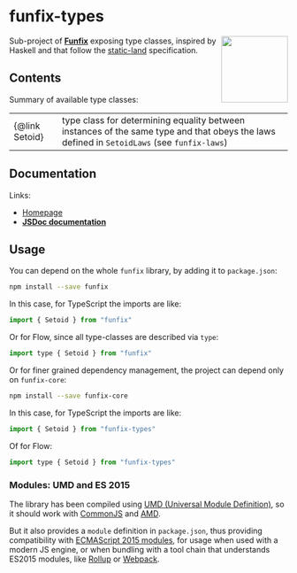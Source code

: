 # funfix-types

<a href="https://funfix.org">
  <img src="https://funfix.org/public/logo/funfix-512.png" width="120" align="right" style="float:right; display: block; width:120px;" />
</a>

Sub-project of **[Funfix](https://funfix.org)** exposing type classes,
inspired by Haskell and that follow the 
[static-land](https://github.com/rpominov/static-land) specification.

## Contents

Summary of available type classes:

|                          |                                                                                                                                                                         |
|--------------------------|-------------------------------------------------------------------------------------------------------------------------------------------------------------------------|
| {@link Setoid}           | type class for determining equality between instances of the same type and that obeys the laws defined in `SetoidLaws` (see `funfix-laws`)                              |

## Documentation

Links:

- [Homepage](https://funfix.org)
- **[JSDoc documentation](https://funfix.org/api/core/)**

## Usage

You can depend on the whole `funfix` library, by adding it to
`package.json`:

```bash
npm install --save funfix
```

In this case, for TypeScript the imports are like:

```typescript
import { Setoid } from "funfix"
```

Or for Flow, since all type-classes are described via `type`:

```js
import type { Setoid } from "funfix"
```

Or for finer grained dependency management, the project can depend
only on `funfix-core`:

```bash
npm install --save funfix-core
```

In this case, for TypeScript the imports are like:

```typescript
import { Setoid } from "funfix-types"
```

Of for Flow:

```js
import type { Setoid } from "funfix-types"
```

### Modules: UMD and ES 2015

The library has been compiled using
[UMD (Universal Module Definition)](https://github.com/umdjs/umd),
so it should work with [CommonJS](http://requirejs.org/docs/commonjs.html)
and [AMD](http://requirejs.org/docs/whyamd.html).

But it also provides a `module` definition in `package.json`, thus
providing compatibility with
[ECMAScript 2015 modules](https://developer.mozilla.org/en-US/docs/Web/JavaScript/Reference/Statements/import), for usage when used with a modern JS engine,
or when bundling with a tool chain that understands ES2015 modules,
like [Rollup](https://rollupjs.org/) or [Webpack](https://webpack.js.org/).
